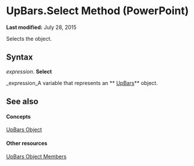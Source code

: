 
# UpBars.Select Method (PowerPoint)

 **Last modified:** July 28, 2015

Selects the object.

## Syntax

 _expression_. **Select**

 _expression_A variable that represents an  ** [UpBars](8a176f01-01a6-86bc-a69b-29763ebb1481.md)** object.


## See also


#### Concepts


 [UpBars Object](8a176f01-01a6-86bc-a69b-29763ebb1481.md)
#### Other resources


 [UpBars Object Members](7c6b4bcf-a21b-7b33-a90c-65ceb855588b.md)
